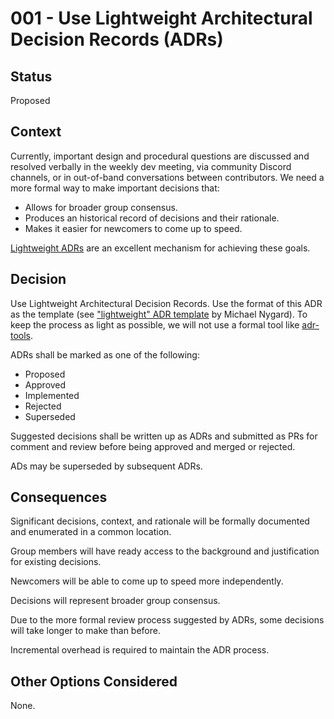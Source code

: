 # 001 - Use Lightweight Architectural Decision Records (ADRs)

## Status

Proposed

## Context

Currently, important design and procedural questions are discussed and resolved verbally in the weekly dev meeting, via community Discord channels, or in out-of-band conversations between contributors. We need a more formal way to make important decisions that:

- Allows for broader group consensus.
- Produces an historical record of decisions and their rationale.
- Makes it easier for newcomers to come up to speed.

[Lightweight ADRs](https://adr.github.io/) are an excellent mechanism for achieving these goals.

## Decision

Use Lightweight Architectural Decision Records. Use the format of this ADR as the template (see ["lightweight" ADR template](https://github.com/joelparkerhenderson/architecture-decision-record/blob/main/locales/en/templates/decision-record-template-by-michael-nygard/index.md) by Michael Nygard). To keep the process as light as possible, we will not use a formal tool like [adr-tools](https://github.com/npryce/adr-tools).

ADRs shall be marked as one of the following:

- Proposed
- Approved
- Implemented
- Rejected
- Superseded

Suggested decisions shall be written up as ADRs and submitted as PRs for comment and review before being approved and merged or rejected.

ADs may be superseded by subsequent ADRs.

## Consequences

Significant decisions, context, and rationale will be formally documented and enumerated in a common location.

Group members will have ready access to the background and justification for existing decisions.

Newcomers will be able to come up to speed more independently.

Decisions will represent broader group consensus.

Due to the more formal review process suggested by ADRs, some decisions will take longer to make than before.

Incremental overhead is required to maintain the ADR process.

## Other Options Considered

None.

